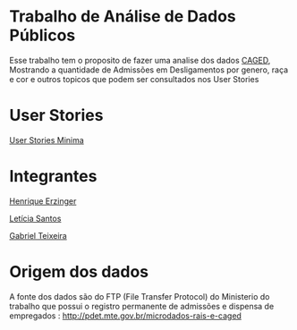 # Trabalho de Análise de Dados Públicos

Esse trabalho tem o proposito de fazer uma analise dos dados [CAGED](https://www.gov.br/trabalho/pt-br/assuntos/empregador/caged), Mostrando a quantidade de Admissões em Desligamentos por genero, raça e cor e outros topicos que podem ser consultados nos User Stories

# User Stories

[User Stories Minima](https://www.dropbox.com/s/738p3ixuyj2b0uo/CAGED%20Minimo.txt?dl=0)

# Integrantes

[Henrique Erzinger](https://github.com/henrique73)

[Letícia Santos](https://github.com/LeticiaSan)

[Gabriel Teixeira](https://github.com/Gabrieltg7)

# Origem dos dados

A fonte dos dados são do FTP (File Transfer Protocol) do Ministerio do trabalho que possui o registro permanente de admissões e dispensa de empregados : http://pdet.mte.gov.br/microdados-rais-e-caged
